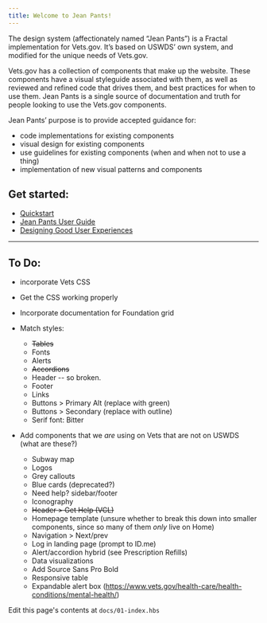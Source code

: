 ```yaml
---
title: Welcome to Jean Pants!
---
```


The design system (affectionately named “Jean Pants”) is a Fractal implementation for Vets.gov. It’s based on USWDS’ own system, and modified for the unique needs of Vets.gov.

Vets.gov has a collection of components that make up the website. These components have a visual styleguide associated with them, as well as reviewed and refined code that drives them, and best practices for when to use them. Jean Pants is a single source of documentation and truth for people looking to use the Vets.gov components.

Jean Pants’ purpose is to provide accepted guidance for:

- code implementations for existing components
- visual design for existing components
- use guidelines for existing components (when and when not to use a thing)
- implementation of new visual patterns and components

## Get started:
- [Quickstart](/docs/quickstart)
- [Jean Pants User Guide](/docs/user-guide)
- [Designing Good User Experiences](/docs/playbook)

---

## To Do:

- incorporate Vets CSS
- Get the CSS working properly
- Incorporate documentation for Foundation grid
- Match styles:
  - ~~Tables~~
  - Fonts
  - Alerts
  - ~~Accordions~~
  - Header -- so broken.
  - Footer
  - Links
  - Buttons > Primary Alt (replace with green)
  - Buttons > Secondary (replace with outline)
  - Serif font: Bitter


- Add components that we _are_ using on Vets that are not on USWDS (what are these?)
  - Subway map
  - Logos
  - Grey callouts
  - Blue cards (deprecated?)
  - Need help? sidebar/footer
  - Iconography
  - ~~Header > Get Help (VCL)~~
  - Homepage template (unsure whether to break this down into smaller components, since so many of them _only_ live on Home)
  - Navigation > Next/prev
  - Log in landing page (prompt to ID.me)
  - Alert/accordion hybrid (see Prescription Refills)
  - Data visualizations
  - Add Source Sans Pro Bold
  - Responsive table
  - Expandable alert box (https://www.vets.gov/health-care/health-conditions/mental-health/)

Edit this page's contents at `docs/01-index.hbs`
